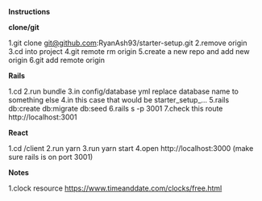 **Instructions**

**clone/git**

1.git clone git@github.com:RyanAsh93/starter-setup.git <ProjectName>
2.remove origin
3.cd into project
4.git remote rm origin
5.create a new repo and add new origin
6.git add remote origin <ulr>

**Rails**

1.cd <ProjectName>
2.run bundle
3.in config/database yml replace database name to something else
4.in this case that would be starter_setup_...
5.rails db:create db:migrate db:seed
6.rails s -p 3001
7.check this route http://localhost:3001 

**React**

1.cd <ProjectName>/client
2.run yarn
3.run yarn start
4.open http://localhost:3000 (make sure rails is on port 3001)


**Notes**

1.clock resource https://www.timeanddate.com/clocks/free.html
